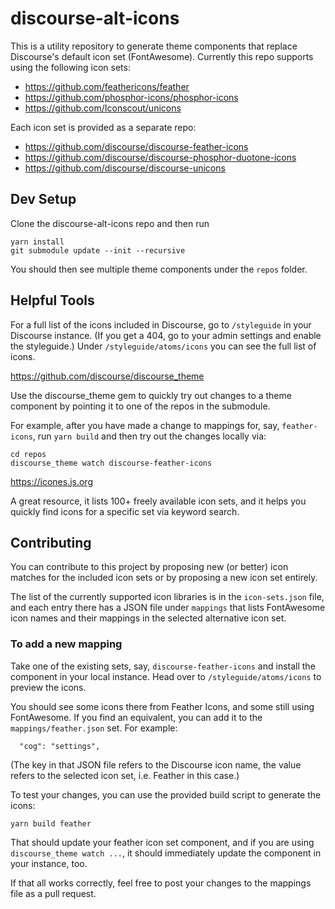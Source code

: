 # discourse-alt-icons

This is a utility repository to generate theme components that replace Discourse's default icon set (FontAwesome). Currently this repo supports using the following icon sets:

- https://github.com/feathericons/feather
- https://github.com/phosphor-icons/phosphor-icons
- https://github.com/Iconscout/unicons

Each icon set is provided as a separate repo:

- https://github.com/discourse/discourse-feather-icons
- https://github.com/discourse/discourse-phosphor-duotone-icons
- https://github.com/discourse/discourse-unicons

## Dev Setup

Clone the discourse-alt-icons repo and then run

```
yarn install
git submodule update --init --recursive
```

You should then see multiple theme components under the `repos` folder.

## Helpful Tools

For a full list of the icons included in Discourse, go to `/styleguide` in your Discourse instance. (If you get a 404, go to your admin settings and enable the styleguide.) Under `/styleguide/atoms/icons` you can see the full list of icons.

https://github.com/discourse/discourse_theme

Use the discourse_theme gem to quickly try out changes to a theme component by pointing it to one of the repos in the submodule.

For example, after you have made a change to mappings for, say, `feather-icons`, run `yarn build` and then try out the changes locally via:

```
cd repos
discourse_theme watch discourse-feather-icons
```

https://icones.js.org

A great resource, it lists 100+ freely available icon sets, and it helps you quickly find icons for a specific set via keyword search.

## Contributing

You can contribute to this project by proposing new (or better) icon matches for the included icon sets or by proposing a new icon set entirely.

The list of the currently supported icon libraries is in the `icon-sets.json` file, and each entry there has a JSON file under `mappings` that lists FontAwesome icon names and their mappings in the selected alternative icon set.

### To add a new mapping

Take one of the existing sets, say, `discourse-feather-icons` and install the component in your local instance. Head over to `/styleguide/atoms/icons` to preview the icons.

You should see some icons there from Feather Icons, and some still using FontAwesome. If you find an equivalent, you can add it to the `mappings/feather.json` set. For example:

```
  "cog": "settings",
```

(The key in that JSON file refers to the Discourse icon name, the value refers to the selected icon set, i.e. Feather in this case.)

To test your changes, you can use the provided build script to generate the icons:

```
yarn build feather
```

That should update your feather icon set component, and if you are using `discourse_theme watch ...`, it should immediately update the component in your instance, too.

If that all works correctly, feel free to post your changes to the mappings file as a pull request.
